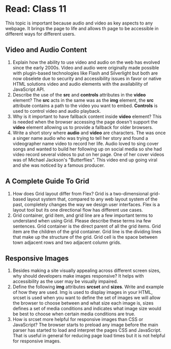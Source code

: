 # Read: Class 11

This topic is important because audio and video as key aspects to any webpage.  It brings the page to life and allows th page to be accessible in different ways for different users.

## Video and Audio Content

1. Explain how the ability to use video and audio on the web has evolved since the early 2000s. Video and audio were originally made possible with plugin-based technologies like Flash and Silverlight but both are now obselete due to security and accessibility issues in favor or native HTML solutions video and audio elements with the availability of JavaScript API.
2. Describe the use of the **src** and **controls** attributes in the **video** element? The **src** acts in the same was as the **img** element, the **src** attribute contains a path to the video you want to embed. **Controls** is used to control video and audio playback.
3. Why is it important to have fallback content inside **video** element? This is needed when the browser accessing the page doesn't support the **video** element allowing us to provide a fallback for older browsers.
4. Write a short story where **audio** and **video** are characters. The was once a singer name audio who was trying to tell her story and found a videographer name video to record her life.  Audio loved to sing cover songs and wanted to build her following up on social media so she had video record several videos to put on her page.  One of her cover videos was of Michael Jackson's "Butterflies".  This video end up going viral and she was noticed by a famous producer.

## A Complete Guide To Grid

1. How does Grid layout differ from Flex? Grid is a two-dimensional grid-based layout system that, compared to any web layout system of the past, completely changes the way we design user interfaces. Flex is a layout tool but its one directional flow has different use cases.
2. Grid container, grid item, and grid line are a few important terms to understand when using Grid. Please describe these terms ina few sentences. Grid container is the direct parent of all the grid items. Grid item are the children of the grid container. Grid line is the dividing lines that make up the structure of the grid. Grid cell is the space between town adjacent rows and two adjacent column grids.

## Responsive Images

1. Besides making a site visually appealing across different screen sizes, why should developers make images responsive? It helps with accessibility as the user may be visually impaired.
2. Define the following **img** attributes **srcset** and **sizes**. Write and example of how they are used. Img is used to display images in your HTML, srcset is used when you want to define the set of images we will allow the browser to choose between and what size each image is, sizes defines a set of media conditions and indicates what image size would be best to choose when certain media conditions are true.
3. How is srcset more helpful for responsive images than CSS or JavaScript? The browser starts to preload any image before the main parser has started to load and interpret the pages CSS and JavaScript.  That is useful in general for reducing page load times but it is not helpful for responsive images.
